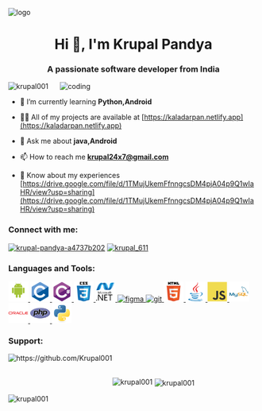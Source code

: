 ![logo](https://github.com/Krupal001/Krupal001/assets/120180421/a62f8e1b-2709-4a52-ac22-6408413b0100)
<h1 align="center">Hi 👋, I'm Krupal Pandya</h1>
<h3 align="center">A passionate software developer from India</h3>
<img align="right" width="400px" alt="coding" src="https://user-images.githubusercontent.com/55389276/140866485-8fb1c876-9a8f-4d6a-98dc-08c4981eaf70.gif">
<p align="left"> <img src="https://komarev.com/ghpvc/?username=krupal001&label=Profile%20views&color=0e75b6&style=flat" alt="krupal001" /> </p>

- 🌱 I’m currently learning **Python,Android**

- 👨‍💻 All of my projects are available at [https://kaladarpan.netlify.app](https://kaladarpan.netlify.app)

- 💬 Ask me about **java,Android**

- 📫 How to reach me **krupal24x7@gmail.com**

- 📄 Know about my experiences [https://drive.google.com/file/d/1TMujUkemFfnngcsDM4pjA04p9Q1wIaHR/view?usp=sharing](https://drive.google.com/file/d/1TMujUkemFfnngcsDM4pjA04p9Q1wIaHR/view?usp=sharing)

<h3 align="left">Connect with me:</h3>
<p align="left">
<a href="https://linkedin.com/in/krupal-pandya-a4737b202" target="blank"><img align="center" src="https://raw.githubusercontent.com/rahuldkjain/github-profile-readme-generator/master/src/images/icons/Social/linked-in-alt.svg" alt="krupal-pandya-a4737b202" height="30" width="40" /></a>
<a href="https://instagram.com/krupal_611" target="blank"><img align="center" src="https://raw.githubusercontent.com/rahuldkjain/github-profile-readme-generator/master/src/images/icons/Social/instagram.svg" alt="krupal_611" height="30" width="40" /></a>
</p>

<h3 align="left">Languages and Tools:</h3>
<p align="left"> <a href="https://developer.android.com" target="_blank" rel="noreferrer"> <img src="https://raw.githubusercontent.com/devicons/devicon/master/icons/android/android-original-wordmark.svg" alt="android" width="40" height="40"/> </a> <a href="https://www.cprogramming.com/" target="_blank" rel="noreferrer"> <img src="https://raw.githubusercontent.com/devicons/devicon/master/icons/c/c-original.svg" alt="c" width="40" height="40"/> </a> <a href="https://www.w3schools.com/cs/" target="_blank" rel="noreferrer"> <img src="https://raw.githubusercontent.com/devicons/devicon/master/icons/csharp/csharp-original.svg" alt="csharp" width="40" height="40"/> </a> <a href="https://www.w3schools.com/css/" target="_blank" rel="noreferrer"> <img src="https://raw.githubusercontent.com/devicons/devicon/master/icons/css3/css3-original-wordmark.svg" alt="css3" width="40" height="40"/> </a> <a href="https://dotnet.microsoft.com/" target="_blank" rel="noreferrer"> <img src="https://raw.githubusercontent.com/devicons/devicon/master/icons/dot-net/dot-net-original-wordmark.svg" alt="dotnet" width="40" height="40"/> </a> <a href="https://www.figma.com/" target="_blank" rel="noreferrer"> <img src="https://www.vectorlogo.zone/logos/figma/figma-icon.svg" alt="figma" width="40" height="40"/> </a> <a href="https://git-scm.com/" target="_blank" rel="noreferrer"> <img src="https://www.vectorlogo.zone/logos/git-scm/git-scm-icon.svg" alt="git" width="40" height="40"/> </a> <a href="https://www.w3.org/html/" target="_blank" rel="noreferrer"> <img src="https://raw.githubusercontent.com/devicons/devicon/master/icons/html5/html5-original-wordmark.svg" alt="html5" width="40" height="40"/> </a> <a href="https://www.java.com" target="_blank" rel="noreferrer"> <img src="https://raw.githubusercontent.com/devicons/devicon/master/icons/java/java-original.svg" alt="java" width="40" height="40"/> </a> <a href="https://developer.mozilla.org/en-US/docs/Web/JavaScript" target="_blank" rel="noreferrer"> <img src="https://raw.githubusercontent.com/devicons/devicon/master/icons/javascript/javascript-original.svg" alt="javascript" width="40" height="40"/> </a> <a href="https://www.mysql.com/" target="_blank" rel="noreferrer"> <img src="https://raw.githubusercontent.com/devicons/devicon/master/icons/mysql/mysql-original-wordmark.svg" alt="mysql" width="40" height="40"/> </a> <a href="https://www.oracle.com/" target="_blank" rel="noreferrer"> <img src="https://raw.githubusercontent.com/devicons/devicon/master/icons/oracle/oracle-original.svg" alt="oracle" width="40" height="40"/> </a> <a href="https://www.php.net" target="_blank" rel="noreferrer"> <img src="https://raw.githubusercontent.com/devicons/devicon/master/icons/php/php-original.svg" alt="php" width="40" height="40"/> </a> <a href="https://www.python.org" target="_blank" rel="noreferrer"> <img src="https://raw.githubusercontent.com/devicons/devicon/master/icons/python/python-original.svg" alt="python" width="40" height="40"/> </a> </p>

<h3 align="left">Support:</h3>
<p><a href="https://www.buymeacoffee.com/https://github.com/Krupal001"> <img align="left" src="https://cdn.buymeacoffee.com/buttons/v2/default-yellow.png" height="50" width="210" alt="https://github.com/Krupal001" /></a></p><br><br>

<p><img align="left" src="https://github-readme-stats.vercel.app/api/top-langs?username=krupal001&show_icons=true&locale=en&layout=compact" alt="krupal001" /></p>

<p>&nbsp;<img align="center" src="https://github-readme-stats.vercel.app/api?username=krupal001&show_icons=true&locale=en" alt="krupal001" /></p>

<p><img align="center" src="https://github-readme-streak-stats.herokuapp.com/?user=krupal001&" alt="krupal001" /></p>
